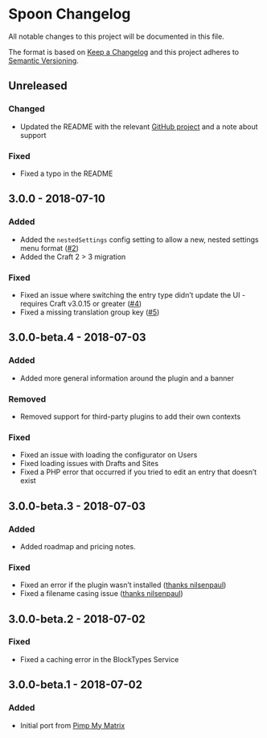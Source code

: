 # Spoon Changelog

All notable changes to this project will be documented in this file.

The format is based on [Keep a Changelog](http://keepachangelog.com/) and this project adheres to [Semantic Versioning](http://semver.org/).


## Unreleased

### Changed
- Updated the README with the relevant [GitHub project](https://github.com/angell-co/Spoon/projects/2) and a note about support

### Fixed
- Fixed a typo in the README


## 3.0.0 - 2018-07-10

### Added
- Added the `nestedSettings` config setting to allow a new, nested settings menu format ([#2](https://github.com/angell-co/Spoon/issues/2))
- Added the Craft 2 > 3 migration 

### Fixed
- Fixed an issue where switching the entry type didn’t update the UI - requires Craft v3.0.15 or greater ([#4](https://github.com/angell-co/Spoon/issues/4))
- Fixed a missing translation group key ([#5](https://github.com/angell-co/Spoon/issues/5))


## 3.0.0-beta.4 - 2018-07-03

### Added
- Added more general information around the plugin and a banner

### Removed
- Removed support for third-party plugins to add their own contexts

### Fixed
- Fixed an issue with loading the configurator on Users
- Fixed loading issues with Drafts and Sites
- Fixed a PHP error that occurred if you tried to edit an entry that doesn’t exist


## 3.0.0-beta.3 - 2018-07-03

### Added
- Added roadmap and pricing notes.

### Fixed
- Fixed an error if the plugin wasn’t installed ([thanks nilsenpaul](https://github.com/angell-co/Spoon/commit/2b364750f081484377c89b9af38d34fa7055412d))
- Fixed a filename casing issue ([thanks nilsenpaul](https://github.com/angell-co/Spoon/commit/03d377cf99ad2e6f7c7250d4c7af401d502a2675))


## 3.0.0-beta.2 - 2018-07-02

### Fixed
- Fixed a caching error in the BlockTypes Service


## 3.0.0-beta.1 - 2018-07-02

### Added 
- Initial port from [Pimp My Matrix](https://github.com/angell-co/Pimp-My-Matrix/tree/master/pimpmymatrix)
